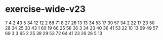 # exercise-wide-v23
7
4
2
43
5
34
12
12
2
68
71
8
27
26
13
13
34
53
17
30
57
34
2
22
17
23
50
28
24
25
30
43
1
60
19
66
25
58
36
3
34
23
40
36
41
53
22
10
13
69
49
57
69
3
3
65
2
25
39
29
53
72
64
41
23
26
28
5
13
